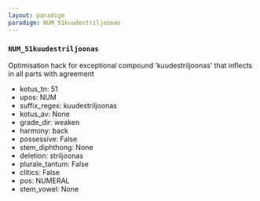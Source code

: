 ```yaml
---
layout: paradigm
paradigm: NUM_51kuudestriljoonas
---
```

### ` NUM_51kuudestriljoonas `

Optimisation hack for exceptional compound ’kuudestriljoonas’ that inflects in all parts with agreement
* kotus_tn: 51
* upos: NUM
* suffix_regex: kuudestriljoonas
* kotus_av: None
* grade_dir: weaken
* harmony: back
* possessive: False
* stem_diphthong: None
* deletion: striljoonas
* plurale_tantum: False
* clitics: False
* pos: NUMERAL
* stem_vowel: None
